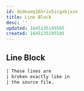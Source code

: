 ```yaml
---
id: dodeaeq165riu5icgxbjxxn
title: Line Block
desc: ''
updated: 1645135195585
created: 1645135195585
---
```


## Line Block

```rst
| These lines are
| broken exactly like in
| the source file.
```
